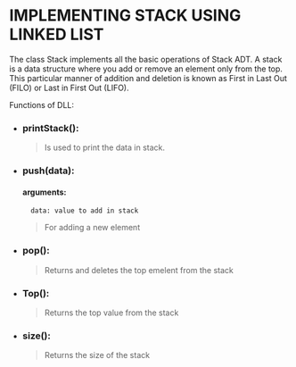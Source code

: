 # IMPLEMENTING STACK USING LINKED LIST

The class Stack implements all the basic operations of Stack ADT. A stack is a data structure where you add or remove an element only from the top. This particular manner of addition and deletion is known as First in Last Out (FILO) or Last in First Out (LIFO).

Functions of DLL:
* ### printStack(): 
	> Is used to print the data in stack.

* ### push(data): 
	#### arguments:
		data: value to add in stack
	> For adding a new element

* ### pop():
	> Returns and deletes the top emelent from the stack

* ### Top():
	> Returns the top value from the stack

* ### size():
	> Returns the size of the stack